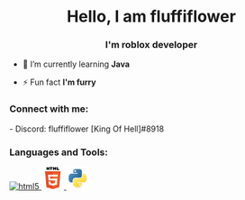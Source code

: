 <h1 align="center">Hello, I am fluffiflower</h1>
<h3 align="center">I'm roblox developer</h3>

- 🌱 I’m currently learning **Java**

- ⚡ Fun fact **I'm furry**

<h3 align="left">Connect with me:</h3>
<p align="left">- Discord: fluffiflower [King Of Hell]#8918
</p>

<h3 align="left">Languages and Tools:</h3>
<p align="left"> <a href="https://www.w3.org/html/" target="_blank" rel="noreferrer"> <img src="https://download.logo.wine/logo/Lua_(programming_language)/Lua_(programming_language)-Logo.wine.png" alt="html5" width="50" height="40"/> <img src="https://raw.githubusercontent.com/devicons/devicon/master/icons/html5/html5-original-wordmark.svg" alt="html5" width="40" height="40"/> </a> <a href="https://www.python.org" target="_blank" rel="noreferrer"> <img src="https://raw.githubusercontent.com/devicons/devicon/master/icons/python/python-original.svg" alt="python" width="40" height="40"/> </a> </p>

